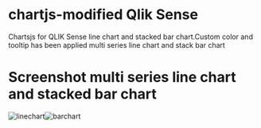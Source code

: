 # chartjs-modified Qlik Sense
Chartsjs for QLIK Sense line chart and stacked bar chart.Custom color and tooltip has been applied multi series line chart and stack bar chart
# Screenshot multi series line chart and stacked bar chart
![linechart](https://user-images.githubusercontent.com/8441473/55382311-fc439200-5542-11e9-8613-a3d05eb77cc2.PNG)![barchart](https://user-images.githubusercontent.com/8441473/58073468-40a4f300-7bc0-11e9-98b6-a392d9acc9bc.PNG)
